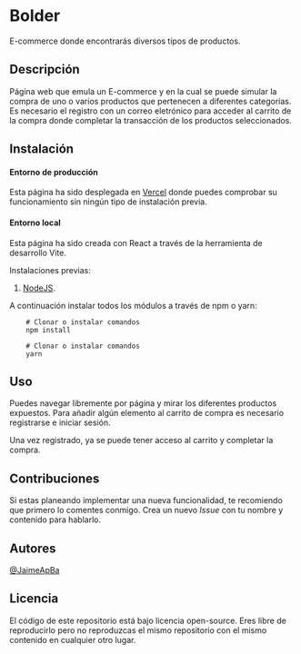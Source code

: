 # Bolder

E-commerce donde encontrarás diversos tipos de productos.
 
## Descripción

Página web que emula un E-commerce y en la cual se puede simular la compra de uno o varios productos que pertenecen a diferentes categorias. Es necesario el registro con un correo eletrónico para acceder al carrito de la compra donde completar la transacción de los productos seleccionados.

## Instalación

#### Entorno de producción

Esta página ha sido desplegada en [Vercel](https://bolder-beta.vercel.app/) donde puedes comprobar su funcionamiento sin ningún tipo de instalación previa.

#### Entorno local

Esta página ha sido creada con React a través de la herramienta de desarrollo Vite.

Instalaciones previas:
1. [NodeJS](https://nodejs.org/en/).

A continuación instalar todos los módulos a través de npm o yarn:

```shell
    # Clonar o instalar comandos
    npm install 
```
```shell
    # Clonar o instalar comandos
    yarn 
```


## Uso

Puedes navegar libremente por página y mirar los diferentes productos expuestos. Para añadir algún elemento al carrito de compra es necesario registrarse e iniciar sesión.

Una vez registrado, ya se puede tener acceso al carrito y completar la compra.


## Contribuciones

Si estas planeando implementar una nueva funcionalidad, te recomiendo que primero lo comentes conmigo. Crea un nuevo *Issue* con tu nombre y contenido para hablarlo.

## Autores

[@JaimeApBa](https://github.com/JaimeApBa)

## Licencia

El código de este repositorio está bajo licencia open-source. Eres libre de reproducirlo pero no reproduzcas el mismo repositorio con el mismo contenido en cualquier otro lugar.

